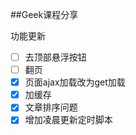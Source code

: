 ##Geek课程分享

功能更新

- [ ] 去顶部悬浮按钮
- [ ] 翻页
- [x] 页面ajax加载改为get加载
- [x] 加缓存
- [x] 文章排序问题
- [x] 增加凌晨更新定时脚本
